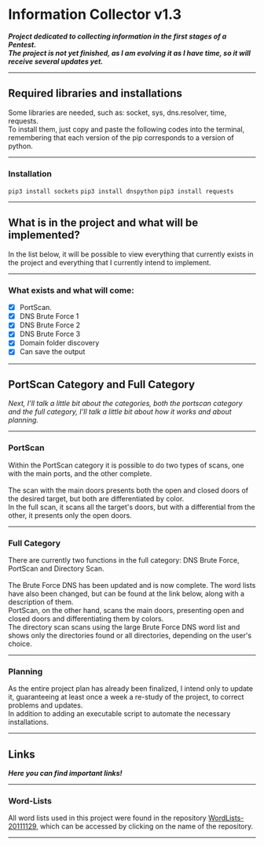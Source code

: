 # Information Collector v1.3

<p>
 
__*Project dedicated to collecting information in the first stages of a Pentest.<br />
The project is not yet finished, as I am evolving it as I have time, so it will receive several updates yet.*__

</p>

---

## Required libraries and installations

<p>
 
Some libraries are needed, such as: socket, sys, dns.resolver, time, requests.<br />
To install them, just copy and paste the following codes into the terminal, remembering that each version of the pip corresponds to a version of python.

</p>

---

### Installation

`pip3 install sockets`
`pip3 install dnspython`
`pip3 install requests`

---

## What is in the project and what will be implemented?

<p>
 
In the list below, it will be possible to view everything that currently exists in the project and everything that I currently intend to implement.<br />

</p>

---

### What exists and what will come:

 - [x] PortScan.<br />
 - [x] DNS Brute Force 1<br />
 - [x] DNS Brute Force 2<br />
 - [x] DNS Brute Force 3<br />
 - [x] Domain folder discovery<br />
 - [x] Can save the output<br />
 
---

## PortScan Category and Full Category

<p>
 
*Next, I'll talk a little bit about the categories, both the portscan category and the full category, I'll talk a little bit about how it works and about planning.*

</p>

---

### PortScan

<p>
 
Within the PortScan category it is possible to do two types of scans, one with the main ports, and the other complete.<br /><br />
The scan with the main doors presents both the open and closed doors of the desired target, but both are differentiated by color.<br />
In the full scan, it scans all the target's doors, but with a differential from the other, it presents only the open doors.

</p>

---

### Full Category

<p>
 
There are currently two functions in the full category: DNS Brute Force, PortScan and Directory Scan.<br /><br />
The Brute Force DNS has been updated and is now complete. The word lists have also been changed, but can be found at the link below, along with a description of them.<br />
PortScan, on the other hand, scans the main doors, presenting open and closed doors and differentiating them by colors.<br />
The directory scan scans using the large Brute Force DNS word list and shows only the directories found or all directories, depending on the user's choice.<br />

</p>

---

### Planning

<p>
 
 As the entire project plan has already been finalized, I intend only to update it, guaranteeing at least once a week a re-study of the project, to correct problems and updates.<br />
 In addition to adding an executable script to automate the necessary installations.
 
</p>

---

## Links

<p>

__*Here you can find important links!*__

<p>

---

### Word-Lists

<p>

All word lists used in this project were found in the repository [WordLists-20111129](https://github.com/emadshanab/WordLists-20111129), which can be accessed by clicking on the name of the repository.

<p>

---